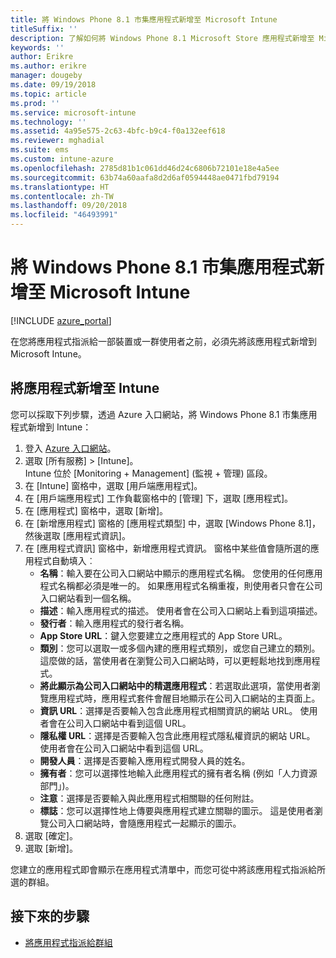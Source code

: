 ```yaml
---
title: 將 Windows Phone 8.1 市集應用程式新增至 Microsoft Intune
titleSuffix: ''
description: 了解如何將 Windows Phone 8.1 Microsoft Store 應用程式新增至 Microsoft Intune。
keywords: ''
author: Erikre
ms.author: erikre
manager: dougeby
ms.date: 09/19/2018
ms.topic: article
ms.prod: ''
ms.service: microsoft-intune
ms.technology: ''
ms.assetid: 4a95e575-2c63-4bfc-b9c4-f0a132eef618
ms.reviewer: mghadial
ms.suite: ems
ms.custom: intune-azure
ms.openlocfilehash: 2785d81b1c061dd46d24c6806b72101e18e4a5ee
ms.sourcegitcommit: 63b74a60aafa8d2d6af0594448ae0471fbd79194
ms.translationtype: HT
ms.contentlocale: zh-TW
ms.lasthandoff: 09/20/2018
ms.locfileid: "46493991"
---
```

# <a name="add-windows-phone-81-store-apps-to-microsoft-intune"></a>將 Windows Phone 8.1 市集應用程式新增至 Microsoft Intune

[!INCLUDE [azure_portal](./includes/azure_portal.md)]

在您將應用程式指派給一部裝置或一群使用者之前，必須先將該應用程式新增到 Microsoft Intune。 

## <a name="add-an-app-to-intune"></a>將應用程式新增至 Intune
您可以採取下列步驟，透過 Azure 入口網站，將 Windows Phone 8.1 市集應用程式新增到 Intune：

1. 登入 [Azure 入口網站](https://portal.azure.com)。
2. 選取 [所有服務] > [Intune]。  
    Intune 位於 [Monitoring + Management] (監視 + 管理) 區段。
3. 在 [Intune] 窗格中，選取 [用戶端應用程式]。
4. 在 [用戶端應用程式] 工作負載窗格中的 [管理] 下，選取 [應用程式]。
5. 在 [應用程式] 窗格中，選取 [新增]。
6. 在 [新增應用程式] 窗格的 [應用程式類型] 中，選取 [Windows Phone 8.1]，然後選取 [應用程式資訊]。
7. 在 [應用程式資訊] 窗格中，新增應用程式資訊。 窗格中某些值會隨所選的應用程式自動填入︰
    - **名稱**：輸入要在公司入口網站中顯示的應用程式名稱。 您使用的任何應用程式名稱都必須是唯一的。 如果應用程式名稱重複，則使用者只會在公司入口網站看到一個名稱。
    - **描述**：輸入應用程式的描述。 使用者會在公司入口網站上看到這項描述。
    - **發行者**：輸入應用程式的發行者名稱。
    - **App Store URL**：鍵入您要建立之應用程式的 App Store URL。
    - **類別**：您可以選取一或多個內建的應用程式類別，或您自己建立的類別。 這麼做的話，當使用者在瀏覽公司入口網站時，可以更輕鬆地找到應用程式。
    - **將此顯示為公司入口網站中的精選應用程式**：若選取此選項，當使用者瀏覽應用程式時，應用程式套件會醒目地顯示在公司入口網站的主頁面上。
    - **資訊 URL**：選擇是否要輸入包含此應用程式相關資訊的網站 URL。 使用者會在公司入口網站中看到這個 URL。
    - **隱私權 URL**：選擇是否要輸入包含此應用程式隱私權資訊的網站 URL。 使用者會在公司入口網站中看到這個 URL。
    - **開發人員**：選擇是否要輸入應用程式開發人員的姓名。
    - **擁有者**：您可以選擇性地輸入此應用程式的擁有者名稱 (例如「人力資源部門」)。
    - **注意**：選擇是否要輸入與此應用程式相關聯的任何附註。
    - **標誌**：您可以選擇性地上傳要與應用程式建立關聯的圖示。 這是使用者瀏覽公司入口網站時，會隨應用程式一起顯示的圖示。
8. 選取 [確定]。
9. 選取 [新增]。

您建立的應用程式即會顯示在應用程式清單中，而您可從中將該應用程式指派給所選的群組。

## <a name="next-steps"></a>接下來的步驟

- [將應用程式指派給群組](apps-deploy.md)
